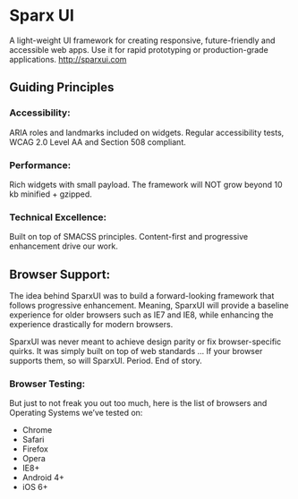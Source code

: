 Sparx UI
========

A light-weight UI framework for creating responsive, future-friendly and accessible web apps. Use it for rapid prototyping or production-grade applications. http://sparxui.com

## Guiding Principles

### Accessibility:

ARIA roles and landmarks included on widgets.
Regular accessibility tests, WCAG 2.0 Level AA and Section 508 compliant.

### Performance:
Rich widgets with small payload.
The framework will NOT grow beyond 10 kb minified + gzipped.

### Technical Excellence:
Built on top of SMACSS principles. 
Content-first and progressive enhancement drive our work. 

## Browser Support:

The idea behind SparxUI was to build a forward-looking framework that follows progressive enhancement. Meaning, SparxUI will provide a baseline experience for older browsers such as IE7 and IE8, while enhancing the experience drastically for modern browsers. 

SparxUI was never meant to achieve design parity or fix browser-specific quirks. It was simply built on top of web standards … If your browser supports them, so will SparxUI. Period. End of story.

### Browser Testing:

But just to not freak you out too much, here is the list of browsers and Operating Systems we’ve tested on:

* Chrome
* Safari
* Firefox
* Opera
* IE8+
* Android 4+
* iOS 6+
